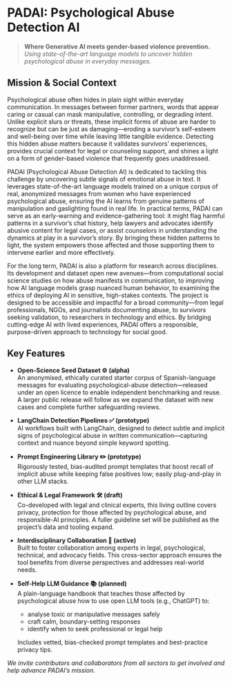 # PADAI: Psychological Abuse Detection AI
> **Where Generative AI meets gender-based violence prevention.**  
> *Using state-of-the-art language models to uncover hidden psychological abuse in everyday messages.*

## Mission & Social Context

Psychological abuse often hides in plain sight within everyday communication. In messages between former partners, words that appear caring or casual can mask manipulative, controlling, or degrading intent. Unlike explicit slurs or threats, these implicit forms of abuse are harder to recognize but can be just as damaging—eroding a survivor’s self-esteem and well-being over time while leaving little tangible evidence. Detecting this hidden abuse matters because it validates survivors’ experiences, provides crucial context for legal or counseling support, and shines a light on a form of gender-based violence that frequently goes unaddressed.

PADAI (Psychological Abuse Detection AI) is dedicated to tackling this challenge by uncovering subtle signals of emotional abuse in text. It leverages state-of-the-art language models trained on a unique corpus of real, anonymized messages from women who have experienced psychological abuse, ensuring the AI learns from genuine patterns of manipulation and gaslighting found in real life. In practical terms, PADAI can serve as an early-warning and evidence-gathering tool: it might flag harmful patterns in a survivor’s chat history, help lawyers and advocates identify abusive content for legal cases, or assist counselors in understanding the dynamics at play in a survivor’s story. By bringing these hidden patterns to light, the system empowers those affected and those supporting them to intervene earlier and more effectively.

For the long term, PADAI is also a platform for research across disciplines. Its development and dataset open new avenues—from computational social science studies on how abuse manifests in communication, to improving how AI language models grasp nuanced human behavior, to examining the ethics of deploying AI in sensitive, high-stakes contexts. The project is designed to be accessible and impactful for a broad community—from legal professionals, NGOs, and journalists documenting abuse, to survivors seeking validation, to researchers in technology and ethics. By bridging cutting-edge AI with lived experiences, PADAI offers a responsible, purpose-driven approach to technology for social good.

## Key Features

- **Open-Science Seed Dataset ⚙️ (alpha)**  
  An anonymised, ethically curated starter corpus of Spanish-language messages for evaluating psychological-abuse detection—released under an open licence to enable independent benchmarking and reuse. A larger public release will follow as we expand the dataset with new cases and complete further safeguarding reviews.

- **LangChain Detection Pipelines ✅ (prototype)**  
  AI workflows built with LangChain, designed to detect subtle and implicit signs of psychological abuse in written communication—capturing context and nuance beyond simple keyword spotting.

- **Prompt Engineering Library ✏️ (prototype)**  
  Rigorously tested, bias-audited prompt templates that boost recall of implicit abuse while keeping false positives low; easily plug-and-play in other LLM stacks.

- **Ethical & Legal Framework 🛠️ (draft)**  
  Co-developed with legal and clinical experts, this living outline covers privacy, protection for those affected by psychological abuse, and responsible-AI principles. A fuller guideline set will be published as the project’s data and tooling expand.

- **Interdisciplinary Collaboration 🎯 (active)**  
  Built to foster collaboration among experts in legal, psychological, technical, and advocacy fields. This cross-sector approach ensures the tool benefits from diverse perspectives and addresses real-world needs.

- **Self-Help LLM Guidance 📚 (planned)**  
  A plain-language handbook that teaches those affected by psychological abuse how to use open LLM tools (e.g., ChatGPT) to:  
    - analyse toxic or manipulative messages safely  
    - craft calm, boundary-setting responses  
    - identify when to seek professional or legal help
  
  Includes vetted, bias-checked prompt templates and best-practice privacy tips.


*We invite contributors and collaborators from all sectors to get involved and help advance PADAI’s mission.*